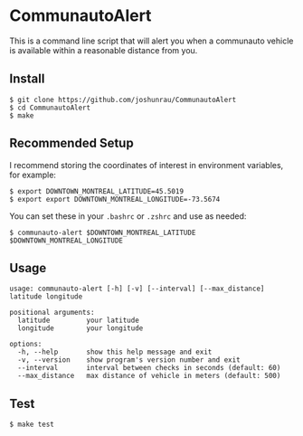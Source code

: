 # CommunautoAlert

This is a command line script that will alert you when a communauto vehicle is available within a reasonable distance from you. 

## Install

```
$ git clone https://github.com/joshunrau/CommunautoAlert
$ cd CommunautoAlert
$ make
```

## Recommended Setup

I recommend storing the coordinates of interest in environment variables, for example:

```
$ export DOWNTOWN_MONTREAL_LATITUDE=45.5019
$ export export DOWNTOWN_MONTREAL_LONGITUDE=-73.5674
```

You can set these in your `.bashrc` or `.zshrc` and use as needed:

```
$ communauto-alert $DOWNTOWN_MONTREAL_LATITUDE $DOWNTOWN_MONTREAL_LONGITUDE
```

## Usage

```
usage: communauto-alert [-h] [-v] [--interval] [--max_distance] latitude longitude

positional arguments:
  latitude         your latitude
  longitude        your longitude

options:
  -h, --help       show this help message and exit
  -v, --version    show program's version number and exit
  --interval       interval between checks in seconds (default: 60)
  --max_distance   max distance of vehicle in meters (default: 500)
```

## Test

```
$ make test
```
